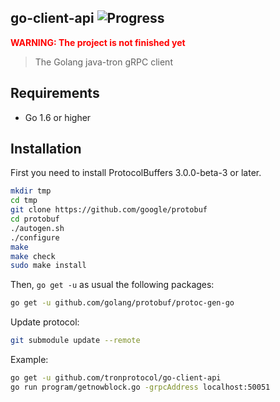 ## go-client-api ![Progress](http://progressed.io/bar/21?title=progress)

<strong style="color: red;">**WARNING: The project is not finished
yet**</strong>

> The Golang java-tron gRPC client

## Requirements

- Go 1.6 or higher

## Installation

First you need to install ProtocolBuffers 3.0.0-beta-3 or later.

```sh
mkdir tmp
cd tmp
git clone https://github.com/google/protobuf
cd protobuf
./autogen.sh
./configure
make
make check
sudo make install
```

Then, `go get -u` as usual the following packages:

```sh
go get -u github.com/golang/protobuf/protoc-gen-go
```

Update protocol:

```sh
git submodule update --remote
```

Example:

```sh
go get -u github.com/tronprotocol/go-client-api
go run program/getnowblock.go -grpcAddress localhost:50051
```